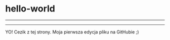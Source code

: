 # hello-world

---------
---------

YO! Cezik z tej strony.
  Moja pierwsza edycja pliku na GitHubie ;)
